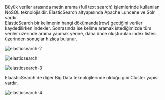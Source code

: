 Büyük veriler arasında metin arama (full text search) işlemlerinde kullanılan NoSQL teknolojisidir. ElasticSearch altyapısında Apache Luncene ve Solr vardır.  
ElasticSearch bir kelimenin hangi dökümanda(row) gectiğini veriler kaydedilirken indexler. Sonrasında ise kelime aramak istediğimizde tüm veriler üzerinde arama yapmak yerine, daha önce oluşturulan index listesi üzerinden sonuçlar hızlıca bulunur. 

![elasticsearch-2]()

![elasticsearch]()

![elasticsearch-3]()

ElaasticSearch'de diğer Big Data teknolojilerinde olduğu gibi Cluster yapısı vardır.  

![elasticsearch-4]()